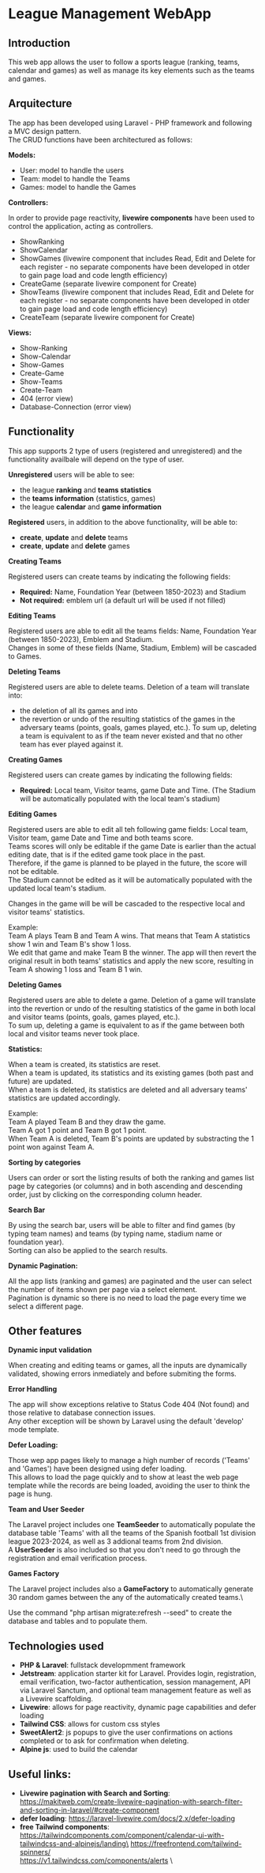 # League Management WebApp

## Introduction
This web app allows the user to follow a sports league (ranking, teams, calendar and games) as well as manage its key elements such as the teams and games.

## Arquitecture
The app has been developed using Laravel - PHP framework and following a MVC design pattern. \
The CRUD functions have been architectured as follows:

**Models:**
- User: model to handle the users
- Team: model to handle the Teams
- Games: model to handle the Games

**Controllers:**

In order to provide page reactivity, **livewire components** have been used to control the application, acting as controllers.
- ShowRanking
- ShowCalendar
- ShowGames (livewire component that includes Read, Edit and Delete for each register - no separate components have been developed in otder to gain page load and code length efficiency)
- CreateGame (separate livewire component for Create)
- ShowTeams (livewire component that includes Read, Edit and Delete for each register - no separate components have been developed in otder to gain page load and code length efficiency)
- CreateTeam (separate livewire component for Create)

**Views:**
- Show-Ranking
- Show-Calendar
- Show-Games
- Create-Game
- Show-Teams 
- Create-Team 
- 404 (error view)
- Database-Connection (error view)


## Functionality

This app supports 2 type of users (registered and unregistered) and the functionality availbale will depend on the type of user.

**Unregistered** users will be able to see:
- the league **ranking** and **teams statistics**
- the **teams information** (statistics, games)
- the league **calendar** and **game information**

**Registered** users, in addition to the above functionality, will be able to:
- **create**, **update** and **delete** teams
- **create**, **update** and **delete** games


**Creating Teams**

Registered users can create teams by indicating the following fields:

- **Required:** Name, Foundation Year (between 1850-2023) and Stadium
- **Not required:** emblem url (a default url will be used if not filled)


**Editing Teams**

Registered users are able to edit all the teams fields:  Name, Foundation Year (between 1850-2023), Emblem and Stadium.\
Changes in some of these fields (Name, Stadium, Emblem) will be cascaded to Games.


**Deleting Teams**

Registered users are able to delete teams. Deletion of a team will translate into:
- the deletion of all its games and into
- the revertion or undo of the resulting statistics of the games in the adversary teams (points, goals, games played, etc.).
To sum up, deleting a team is equivalent to as if the team never existed and that no other team has ever played against it.


**Creating Games**

Registered users can create games by indicating the following fields:

- **Required:** Local team, Visitor teams, game Date and Time. (The Stadium will be automatically populated with the local team's stadium)


**Editing Games**

Registered users are able to edit all teh following game fields: Local team, Visitor team, game Date and Time and both teams score.\
Teams scores will only be editable if the game Date is earlier than the actual editing date, that is if the edited game took place in the past. \
Therefore, if the game is planned to be played in the future, the score will not be editable.\
The Stadium cannot be edited as it will be automatically populated with the updated local team's stadium.

Changes in the game will be will be cascaded to the respective local and visitor teams' statistics.

Example: \
Team A plays Team B and Team A wins. That means that Team A statistics show 1 win and Team B's show 1 loss.\
We edit that game and make Team B the winner. The app will then revert the original result in both teams' statistics and apply the new score, resulting in Team A showing 1 loss and Team B 1 win.


**Deleting Games**

Registered users are able to delete a game. Deletion of a game will translate into the revertion or undo of the resulting statistics of the game in both local and visitor teams (points, goals, games played, etc.).\
To sum up, deleting a game is equivalent to as if the game between both local and visitor teams never took place.


**Statistics:**

When a team is created, its statistics are reset.\
When a team is updated, its statistics and its existing games (both past and future) are updated.\
When a team is deleted, its statistics are deleted and all adversary teams' statistics are updated accordingly.

Example: \
 Team A played Team B and they draw the game.\
 Team A got 1 point and Team B got 1 point.\
 When Team A is deleted, Team B's points are updated by substracting the 1 point won against Team A.


**Sorting by categories**

Users can order or sort the listing results of both the ranking and games list page by categories (or columns) and in both ascending and descending order, just by clicking on the corresponding column header.

**Search Bar**

By using the search bar, users will be able to filter and find games (by typing team names) and teams (by typing name, stadium name or foundation year).\
Sorting can also be applied to the search results.


 **Dynamic Pagination:**

All the app lists (ranking and games) are paginated and the user can select the number of items shown per page via a select element.\
Pagination is dynamic so there is no need to load the page every time we select a different page.

## Other features

**Dynamic input validation**

When creating and editing teams or games, all the inputs are dynamically validated, showing errors inmediately and before submiting the forms.

**Error Handling**

The app will show exceptions relative to Status Code 404 (Not found) and those relative to database connection issues.\
Any other exception will be shown by Laravel using the default 'develop' mode template.

**Defer Loading:**

Those wep app pages likely to manage a high number of records ('Teams' and 'Games') have been designed using defer loading.\
This allows to load the page quickly and to show at least the web page template while the records are being loaded, avoiding the user to think the page is hung.

**Team and User Seeder**

The Laravel project includes one **TeamSeeder** to automatically populate the database table 'Teams' with all the teams of the Spanish football 1st division league 2023-2024, as well as 3 addional teams from 2nd division.\
A **UserSeeder** is also included so that you don't need to go through the registration and email verification process.

**Games Factory**

The Laravel project includes also a **GameFactory** to automatically generate 30 random games between the any of the automatically created teams.\

Use the command "php artisan migrate:refresh --seed" to create the database and tables and to populate them.


## Technologies used
- **PHP & Laravel**: fullstack developmment framework
- **Jetstream**: application starter kit for Laravel. Provides login, registration, email verification, two-factor authentication, session management, API via Laravel Sanctum, and optional team management feature as well as a Livewire scaffolding.
- **Livewire**: allows for page reactivity, dynamic page capabilities and defer loading
- **Tailwind CSS**: allows for custom css styles
- **SweetAlert2**: js popups to give the user confirmations on actions completed or to ask for confirmation when deleting.
- **Alpine js**: used to build the calendar


## Useful links:

- **Livewire pagination with Search and Sorting**: https://makitweb.com/create-livewire-pagination-with-search-filter-and-sorting-in-laravel/#create-component
- **defer loading**: https://laravel-livewire.com/docs/2.x/defer-loading
- **free Tailwind components**:\
      https://tailwindcomponents.com/component/calendar-ui-with-tailwindcss-and-alpinejs/landing\
      https://freefrontend.com/tailwind-spinners/ \
      https://v1.tailwindcss.com/components/alerts \
